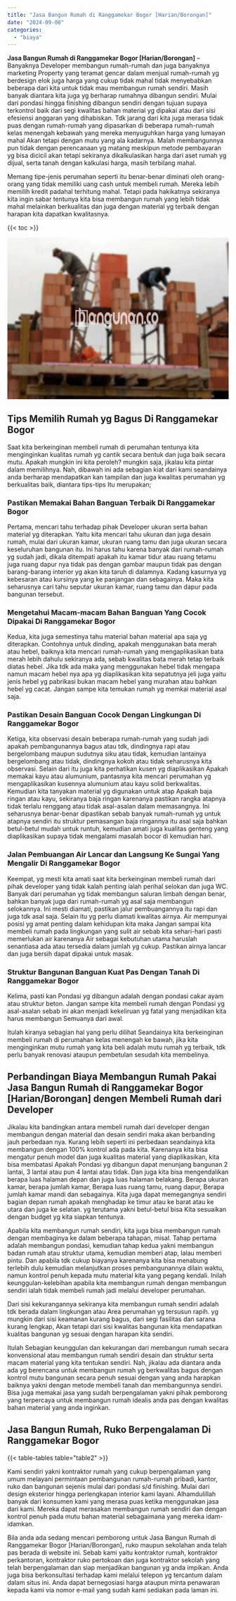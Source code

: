 ```yaml
---
title: "Jasa Bangun Rumah di Ranggamekar Bogor [Harian/Borongan]"
date: "2024-09-08"
categories: 
  - "biaya"
---
```


**Jasa Bangun Rumah di Ranggamekar Bogor \[Harian/Borongan\]** – Banyaknya Developer membangun rumah-rumah dan juga banyaknya marketing Property yang teramat gencar dalam menjual rumah-rumah yg berdesign elok juga harga yang cukup tidak mahal tidak menyebabkan beberapa dari kita untuk tidak mau membangun rumah sendiri. Masih banyak diantara kita juga yg berharap rumahnya dibangun sendiri. Mulai dari pondasi hingga finishing dibangun sendiri dengan tujuan supaya terkontrol baik dari segi kwalitas bahan material yg dipakai atau dari sisi efesiensi anggaran yang dihabiskan. Tdk jarang dari kita juga merasa tidak puas dengan rumah-rumah yang dipasarkan di beberapa rumah-rumah kelas menengah kebawah yang mereka menyuguhkan harga yang lumayan mahal Akan tetapi dengan mutu yang ala kadarnya. Malah membangunnya pun tidak dengan perencanaan yg matang meskipun metode pembayaran yg bisa dicicil akan tetapi sekiranya dikalkulasikan harga dari aset rumah yg dijual, serta tanah dengan kalkulasi harga, masih terbilang mahal.

Memang tipe-jenis perumahan seperti itu benar-benar diminati oleh orang-orang yang tidak memiliki uang cash untuk membeli rumah. Mereka lebih memilih kredit padahal terhitung mahal. Tetapi pada hakikatnya sekiranya kita ingin sabar tentunya kita bisa membangun rumah yang lebih tidak mahal melainkan berkualitas dan juga dengan material yg terbaik dengan harapan kita dapatkan kwalitasnya.

{{< toc >}}

![Jasa Bangun Rumah di Ranggamekar Bogor [Harian/Borongan]](/images/borong-bangunan-07.png)

## Tips Memilih Rumah yg Bagus Di Ranggamekar Bogor

Saat kita berkeinginan membeli rumah di perumahan tentunya kita menginginkan kualitas rumah yg cantik secara bentuk dan juga baik secara mutu. Apakah mungkin ini kita peroleh? mungkin saja, jikalau kita pintar dalam memilihnya. Nah, dibawah ini ada sebagian kiat dari kami seandainya anda berharap mendapatkan kan tampilan dan juga kwalitas perumahan yg berkualitas baik, diantara tips-tips Itu merupakan;

### Pastikan Memakai Bahan Banguan Terbaik Di Ranggamekar Bogor

Pertama, mencari tahu terhadap pihak Developer ukuran serta bahan material yg diterapkan. Yaitu kita mencari tahu ukuran dan juga desain rumah, mulai dari ukuran kamar, ukuran ruang tamu dan juga ukuran secara keseluruhan bangunan itu. Ini harus tahu karena banyak dari rumah-rumah yg sudah jadi, dikala ditempati apakah itu kamar tidur atau ruang tetamu juga ruang dapur nya tidak pas dengan gambar maupun tidak pas dengan barang-barang interior yg akan kita taruh di dalamnya. Kadang kasurnya yg kebesaran atau kursinya yang ke panjangan dan sebagainya. Maka kita seharusnya cari tahu seputar ukuran kamar, ruang tamu dan dapur pada bangunan tersebut.

### Mengetahui Macam-macam Bahan Banguan Yang Cocok Dipakai Di Ranggamekar Bogor

Kedua, kita juga semestinya tahu material bahan material apa saja yg diterapkan. Contohnya untuk dinding, apakah menggunakan bata merah atau hebel, baiknya kita mencari rumah-rumah yang mengaplikasikan bata merah lebih dahulu sekiranya ada, sebab kwalitas bata merah tetap terbaik diatas hebel. Jika tdk ada maka yang menggunakan hebel tidak mengapa namun macam hebel nya apa yg diaplikasikan kita sepatutnya jeli juga yaitu jenis hebel yg pabrikasi bukan macam hebel yang murahan atau bahkan hebel yg cacat. Jangan sampe kita temukan rumah yg memkai material asal saja.

### Pastikan Desain Banguan Cocok Dengan Lingkungan Di Ranggamekar Bogor

Ketiga, kita observasi desain beberapa rumah-rumah yang sudah jadi apakah pembangunannya bagus atau tdk, dindingnya rapi atau bergelombang maupun sudutnya siku atau tidak, kemudian lantainya bergelombang atau tidak, dindingnya kokoh atau tidak seharusnya kita observasi. Selain dari itu juga kita perhatikan kusen yg diaplikasikan Apakah memakai kayu atau alumunium, pantasnya kita mencari perumahan yg mengaplikasikan kusennya alumunium atau kayu solid berkwalitas. Kemudian kita tanyakan material yg digunakan untuk atap Apakah baja ringan atau kayu, sekiranya baja ringan karenanya pastikan rangka atapnya tidak terlalu renggang atau tidak asal-asalan dalam memasangnya. Ini seharusnya benar-benar dipastikan sebab banyak rumah-rumah yg untuk atapnya sendiri itu struktur pemasangan baja ringannya itu asal saja bahkan betul-betul mudah untuk runtuh, kemudian amati juga kualitas genteng yang diaplikasikan supaya tidak mengalami masalah bocor di kemudian hari.

### Jalan Pembuangan Air Lancar dan Langsung Ke Sungai Yang Mengalir Di Ranggamekar Bogor

Keempat, yg mesti kita amati saat kita berkeinginan membeli rumah dari pihak developer yang tidak kalah penting ialah perihal selokan dan juga WC. Banyak dari perumahan yg tidak membangun saluran limbah dengan benar, bahkan banyak juga dari rumah-rumah yg asal saja membangun selokannya. Ini mesti diamati, pastikan jalur pembuangannya itu rapi dan juga tdk asal saja. Selain itu yg perlu diamati kwalitas airnya. Air mempunyai posisi yg amat penting dalam kehidupan kita maka Jangan sampai kita membeli rumah pada lingkungan yang sulit air sebab kita sehari-hari pasti memerlukan air karenanya Air sebagai kebutuhan utama haruslah senantiasa ada atau tersedia dalam jumlah yg cukup. Pastikan airnya lancar dan juga bersih dapat dipakai untuk masak.

### Struktur Bangunan Banguan Kuat Pas Dengan Tanah Di Ranggamekar Bogor

Kelima, pasti kan Pondasi yg dibangun adalah dengan pondasi cakar ayam atau struktur beton. Jangan sampe kita membeli rumah dengan Pondasi yg asal-asalan sebab ini akan menjadi kekeliruan yg fatal yang menjadikan kita harus membangun Semuanya dari awal.

Itulah kiranya sebagian hal yang perlu dilihat Seandainya kita berkeinginan membeli rumah di perumahan kelas menengah ke bawah, jika kita menginginkan mutu rumah yang kita beli adalah mutu rumah yg terbaik, tdk perlu banyak renovasi ataupun pembetulan sesudah kita membelinya.

## Perbandingan Biaya Membangun Rumah Pakai Jasa Bangun Rumah di Ranggamekar Bogor \[Harian/Borongan\] dengen Membeli Rumah dari Developer

Jikalau kita bandingkan antara membeli rumah dari developer dengan membangun dengan material dan desain sendiri maka akan berbanding jauh perbedaan nya. Kurang lebih seperti ini perbedaan seandainya kita membangun dengan 100% kontrol ada pada kita. Karenanya kita bisa mengatur penuh model dan juga kualitas material yang diaplikasikan, kita bisa membatasi Apakah Pondasi yg dibangun dapat menunjang bangunan 2 lantai, 3 lantai atau pun 4 lantai atau tidak. Dan juga kita bisa mengendalikan berapa luas halaman depan dan juga luas halaman belakang. Berapa ukuran kamar, berapa jumlah kamar, Berapa luas ruang tamu, ruang dapur, Berapa jumlah kamar mandi dan sebagainya. Kita juga dapat memegangnya sendiri bagian depan rumah apakah menghadap ke timur atau ke barat atau ke utara dan juga ke selatan. yg terutama yakni betul-betul bisa Kita sesuaikan dengan budget yg kita siapkan tentunya.

Apabila kita membangun rumah sendiri, kita juga bisa membangun rumah dengan membaginya ke dalam beberapa tahapan, misal. Tahap pertama adalah membangun pondasi, kemudian tahap kedua yakni membangun badan rumah atau struktur utama, kemudian memberi atap, lalau memberi pintu. Dan apabila tdk cukup biayanya karenanya kita bisa menabung terlebih dulu kemudian melanjutkan proses pembangunannya dilain waktu, namun kontrol penuh kepada mutu material kita yang pegang kendali. Inilah keunggulan-kelebihan apabila kita membangun rumah dengan membangun sendiri ialah tidak membeli rumah jadi melalui developer perumahan.

Dari sisi kekurangannya sekiranya kita membangun rumah sendiri adalah tdk berada dalam lingkungan atau Area perumahan yg tersusun rapih. yg mungkin dari sisi keamanan kurang bagus, dari segi fasilitas dan sarana kurang lengkap, Akan tetapi dari sisi kwalitas bangunan kita mendapatkan kualitas bangunan yg sesuai dengan harapan kita sendiri.

Itulah Sebagian keunggulan dan kekurangan dari membangun rumah secara konvensional atau membangun rumah sendiri desain dan struktur serta macam material yang kita tentukan sendiri. Nah, jikalau ada diantara anda ada yg berencana untuk membangun rumah yg berkwalitas bagus dengan kontrol mutu bangunan secara penuh sesuai dengan yang anda harapkan baiknya yakni dengan metode membeli tanah dan membangunnya sendiri. Bisa juga memakai jasa yang sudah berpengalaman yakni pihak pemborong yang terpercaya untuk membangun rumah idealis anda pas dengan kwalitas bahan material yang anda inginkan.

## Jasa Bangun Rumah, Ruko Berpengalaman Di Ranggamekar Bogor

{{< table-tables table="table2" >}}

Kami sendiri yakni kontraktor rumah yang cukup berpengalaman yang umum melayani permintaan pembangunan rumah-rumah pribadi, kantor, ruko dan bangunan sejenis mulai dari pondasi s/d finishing. Mulai dari design eksterior hingga perlengkapan interior kami layani. Alhamdulillah banyak dari konsumen kami yang merasa puas ketika menggunakan jasa dari kami. Mereka dapat merasakan membangun rumah sendiri dan dengan kontrol penuh pada mutu bahan material sebagaimana yang mereka idam-idamkan.

Bila anda ada sedang mencari pemborong untuk Jasa Bangun Rumah di Ranggamekar Bogor \[Harian/Borongan\], ruko maupun sekolahan anda telah pas berada di website ini. Sebab kami yaitu kontraktor rumah, kontraktor perkantoran, kontraktor ruko pertokoan dan juga kontraktor sekolah yang telah berpengalaman dan siap menjadikan bangunan yg anda impikan. Anda juga bisa berkonsultasi terhadap kami melalui telepon yg tercantum dalam dalam situs ini. Anda dapat bernegosiasi harga ataupun minta penawaran kepada kami via nomor e-mail yang sudah kami sediakan pada laman ini.
